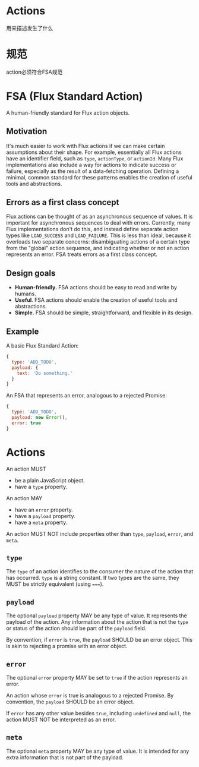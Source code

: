 Actions
==========

用来描述发生了什么

# 规范

action必须符合FSA规范

# FSA (Flux Standard Action)

A human-friendly standard for Flux action objects.

## Motivation

It's much easier to work with Flux actions if we can make certain assumptions about their shape. For example, essentially all Flux actions have an identifier field, such as `type`, `actionType`, or `actionId`. Many Flux implementations also include a way for actions to indicate success or failure, especially as the result of a data-fetching operation. Defining a minimal, common standard for these patterns enables the creation of useful tools and abstractions.

## Errors as a first class concept

Flux actions can be thought of as an asynchronous sequence of values. It is important for asynchronous sequences to deal with errors. Currently, many Flux implementations don't do this, and instead define separate action types like `LOAD_SUCCESS` and `LOAD_FAILURE`. This is less than ideal, because it overloads two separate concerns: disambiguating actions of a certain type from the "global" action sequence, and indicating whether or not an action represents an error. FSA treats errors as a first class concept.

## Design goals

* **Human-friendly.** FSA actions should be easy to read and write by humans.
* **Useful**. FSA actions should enable the creation of useful tools and abstractions.
* **Simple.** FSA should be simple, straightforward, and flexible in its design.

## Example

A basic Flux Standard Action:

```js
{
  type: 'ADD_TODO',
  payload: {
    text: 'Do something.'  
  }
}
```

An FSA that represents an error, analogous to a rejected Promise:

```js
{
  type: 'ADD_TODO',
  payload: new Error(),
  error: true
}
```

# Actions

An action MUST

* be a plain JavaScript object.
* have a `type` property.

An action MAY

* have an `error` property.
* have a `payload` property.
* have a `meta` property.

An action MUST NOT include properties other than `type`, `payload`, `error`, and `meta`.

## `type`

The `type` of an action identifies to the consumer the nature of the action that has occurred. `type` is a string constant. If two types are the same, they MUST be strictly equivalent (using `===`).

## `payload`

The optional `payload` property MAY be any type of value. It represents the payload of the action. Any information about the action that is not the `type` or status of the action should be part of the `payload` field.

By convention, if `error` is `true`, the `payload` SHOULD be an error object. This is akin to rejecting a promise with an error object.

## `error`

The optional `error` property MAY be set to `true` if the action represents an error.

An action whose `error` is true is analogous to a rejected Promise. By convention, the `payload` SHOULD be an error object.

If `error` has any other value besides `true`, including `undefined` and `null`, the action MUST NOT be interpreted as an error.

## `meta`

The optional `meta` property MAY be any type of value. It is intended for any extra information that is not part of the payload.
